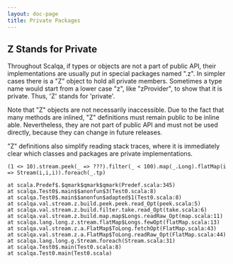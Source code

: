 ```yaml
---
layout: doc-page
title: Private Packages
---
```

## Z Stands for Private

Throughout Scalqa, if types or objects are not a part of public API, their implementations are usually 
put in special packages named ".z". In simpler cases there is a "Z" object to hold all private members.
Sometimes a type name would start from a lower case "z", like "zProvider", to show that it is private.
Thus, 'Z' stands for 'private'.

Note that "Z" objects are not necessarily inaccessible. Due to the fact that many methods are inlined, "Z" definitions must
remain public to be inline able. Nevertheless, they are not part of public API and must not be used directly, because 
they can change in future releases.   

"Z" definitions also simplify reading stack traces, where it is
immediately clear which classes and packages are private implementations.   

```
(1 <> 10).stream.peek(_ => ???).filter(_ < 100).map(_.Long).flatMap(i => Stream(i,i,i)).foreach(_.tp)

at scala.Predef$.$qmark$qmark$qmark(Predef.scala:345)
at scalqa.Test0$.main$$anonfun$3(Test0.scala:8)
at scalqa.Test0$.main$$anonfun$adapted$1(Test0.scala:8)
at scalqa.val.stream.z.build.peek.peek.read_Opt(peek.scala:5)
at scalqa.val.stream.z.build.filter.take.read_Opt(take.scala:6)
at scalqa.val.stream.z.build.map.map$Longs.readRaw_Opt(map.scala:11)
at scalqa.lang.long.z.stream.flatMap$Longs.fewOpt(flatMap.scala:13)
at scalqa.val.stream.z.a.FlatMap$ToLong.fetchOpt(FlatMap.scala:43)
at scalqa.val.stream.z.a.FlatMap$ToLong.readRaw_Opt(FlatMap.scala:44)
at scalqa.lang.long.g.Stream.foreach(Stream.scala:31)
at scalqa.Test0$.main(Test0.scala:8)
at scalqa.Test0.main(Test0.scala)

```